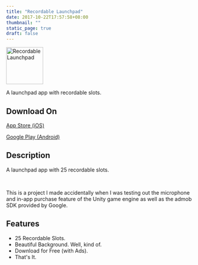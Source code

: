 ```yaml
---
title: "Recordable Launchpad"
date: 2017-10-22T17:57:58+08:00
thumbnail: ""
static_page: true
draft: false
---
```

<img src="/recordable-launchpad/icon.png" alt="Recordable Launchpad" width="100px" height="100px" />

A launchpad app with recordable slots.

## Download On
[App Store (iOS)](https://itunes.apple.com/us/app/recordable-launchpad/id1199340007)

[Google Play (Android)](https://play.google.com/store/apps/details?id=com.ShineRightStudio.Launchpad)

## Description
A launchpad app with 25 recordable slots.

<br />

This is a project I made accidentally when I was testing out the microphone and in-app purchase feature of the Unity game engine as well as the admob SDK provided by Google.

## Features
* 25 Recordable Slots.
* Beautiful Background. Well, kind of.
* Download for Free (with Ads).
* That's It.